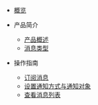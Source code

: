 
* [概览](/usns/README.md)
* 产品简介   <!-- 以下是参考的目录模版，旨在建议产品文档应该包含的内容模块。实际章节划分可根据实际内容进行调整 -->
  * [产品概述](/usns/introduction/intro.md)
  * [消息类型](/usns/introduction/type.md)

* 操作指南
  * [订阅消息](/usns/use/subscribe.md)
  * [设置通知方式与通知对象](/usns/use/setting.md)
  * [查看消息列表](/usns/use/view.md)
